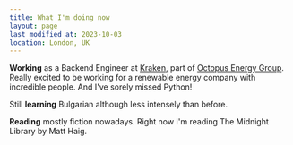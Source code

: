 ```yaml
---
title: What I'm doing now
layout: page
last_modified_at: 2023-10-03
location: London, UK
---
```


**Working** as a Backend Engineer at [Kraken](https://kraken.tech/), part of [Octopus Energy Group](https://octopus.energy). Really excited to be working for a renewable energy company with incredible people. And I've sorely missed Python!

Still **learning** Bulgarian although less intensely than before.

**Reading** mostly fiction nowadays. Right now I'm reading The Midnight Library by Matt Haig.
